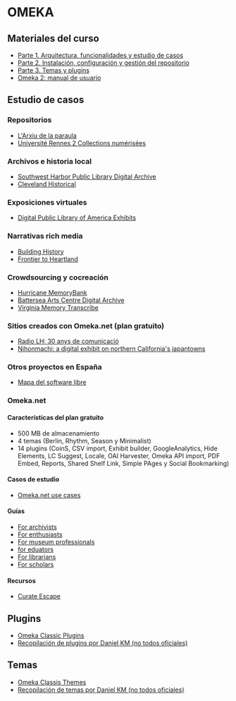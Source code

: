 # OMEKA

## Materiales del curso
* [Parte 1. Arquitectura, funcionalidades y estudio de casos](https://www.dropbox.com/s/mxigjxdtt09dncn/omeka_classic_1part.pdf?dl=0)
* [Parte 2. Instalación, configuración y gestión del repositorio](https://www.dropbox.com/s/ezxii505pib857u/omeka_classic_2part.pdf?dl=0)
* [Parte 3. Temas y plugins](https://www.dropbox.com/s/b9p1r55i8x8cf6v/omeka_classic_3part.pdf?dl=0)
* [Omeka 2: manual de usuario](http://www.rubenalcaraz.es/manual-omeka/)
## Estudio de casos
### Repositorios
* [L'Arxiu de la paraula](http://arxiudigital.ateneubcn.org/)
* [Université Rennes 2 Collections numérisées](http://bibnum.univ-rennes2.fr/)
### Archivos e historia local
* [Southwest Harbor Public Library Digital Archive](http://swhplibrary.net/home/)
* [Cleveland Historical](https://clevelandhistorical.org/)
### Exposiciones virtuales
* [Digital Public Library of America Exhibits](https://dp.la/exhibitions)
### Narrativas rich media
* [Building History](http://buildinghistory.iit.edu/)
* [Frontier to Heartland](https://publications.newberry.org/frontiertoheartland/)
### Crowdsourcing y cocreación
* [Hurricane MemoryBank](http://hurricanearchive.org/)
* [Battersea Arts Centre Digital Archive](http://www.bacarchive.org.uk/)
* [Virginia Memory Transcribe](http://www.virginiamemory.com/transcribe/)
### Sitios creados con Omeka.net (plan gratuito)
* [Radio LH: 30 anys de comunicació](https://radiolh30anys.omeka.net/)
* [Nihonmachi: a digital exhibit on northern California's japantowns](https://japantowns.omeka.net/)
### Otros proyectos en España
* [Mapa del software libre](http://www.cobdc.net/mapasoftwarelibre/omeka/)
### Omeka.net
#### Características del plan gratuito
* 500 MB de almacenamiento
* 4 temas (Berlin, Rhythm, Season y Minimalist)
* 14 plugins (CoinS, CSV import, Exhibit builder, GoogleAnalytics, Hide Elements, LC Suggest, Locale, OAI Harvester, Omeka API import, PDF Embed, Reports, Shared Shelf Link, Simple PAges y Social Bookmarking)

#### Casos de estudio
* [Omeka.net use cases](https://info.omeka.net/use-cases/)

#### Guías
  
* [For archivists](https://info.omeka.net/omeka-net-help/use-case-archivists/)
* [For enthusiasts](https://info.omeka.net/omeka-net-help/use-case-enthusiasts/)
* [For museum professionals](https://info.omeka.net/omeka-net-help/use-case-museum-professional/)
* [for eduators](https://info.omeka.net/omeka-net-help/use-case-educators/)
* [For librarians](https://info.omeka.net/omeka-net-help/use-case-librarians/)
* [For scholars](https://info.omeka.net/omeka-net-help/use-case-scholars/)

#### Recursos
* [Curate Escape](https://curatescape.org/)

## Plugins
* [Omeka Classic Plugins](https://omeka.org/classic/plugins/)
* [Recopilación de plugins por Daniel KM (no todos oficiales)](https://daniel-km.github.io/UpgradeToOmekaS/omeka_plugins.html)

## Temas
* [Omeka Classis Themes](https://omeka.org/classic/themes/)
* [Recopilación de temas por Daniel KM (no todos oficiales)](https://daniel-km.github.io/UpgradeToOmekaS/omeka_themes.html)
